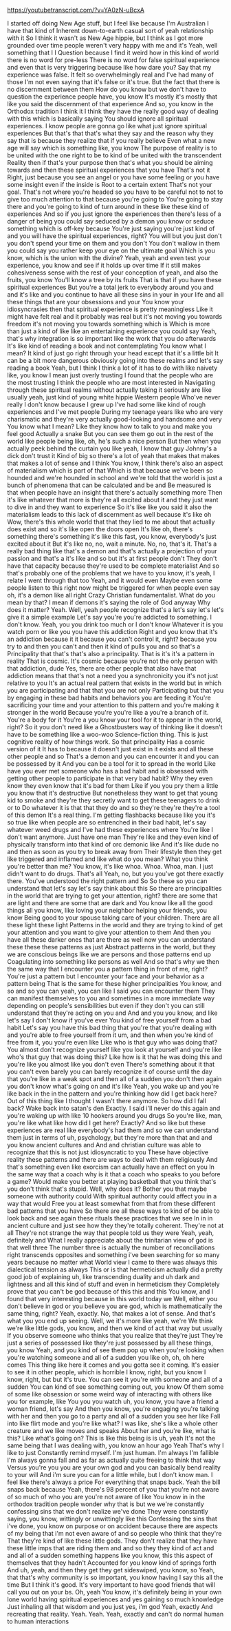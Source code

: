 https://youtubetranscript.com/?v=YA0zN-uBcxA

 I started off doing New Age stuff, but I feel like because I'm Australian I have that kind of Inherent down-to-earth casual sort of yeah relationship with it So I think it wasn't as New Age hippie, but I think as I got more grounded over time people weren't very happy with me and it's Yeah, well something that I I Question because I find it weird how in this kind of world there is no word for pre-less There is no word for false spiritual experience and even that is very triggering because like how dare you? Say that my experience was false. It felt so overwhelmingly real and I've had many of those I'm not even saying that it's false or it's true. But the fact that there is no discernment between them How do you know but we don't have to question the experience people have, you know It's mostly it's mostly that like you said the discernment of that experience And so, you know in the Orthodox tradition I think it I think they have the really good way of dealing with this which is basically saying You should ignore all spiritual experiences. I know people are gonna go like what just ignore spiritual experiences But that's that that's what they say and the reason why they say that is because they realize that if you really believe Even what a new age will say which is something like, you know The purpose of reality is to be united with the one right to be to kind of be united with the transcendent Reality then if that's your purpose then that's what you should be aiming towards and then these spiritual experiences that you have That's not it Right, just because you see an angel or you have some feeling or you have some insight even if the inside is Root to a certain extent That's not your goal. That's not where you're headed so you have to be careful not to not to give too much attention to that because you're going to You're going to stay there and you're going to kind of turn around in these like these kind of experiences And so if you just ignore the experiences then there's less of a danger of being you could say seduced by a demon you know or seduce something which is off-key because You're just saying you're just kind of and you will have the spiritual experiences, right? You will but you just don't you don't spend your time on them and you don't You don't wallow in them you could say you rather keep your eye on the ultimate goal Which is you know, which is the union with the divine? Yeah, yeah and even test your experience, you know and see if it holds up over time If it still makes cohesiveness sense with the rest of your conception of yeah, and also the fruits, you know You'll know a tree by its fruits That is that if you have these spiritual experiences But you're a total jerk to everybody around you and and it's like and you continue to have all these sins in your in your life and all these things that are your obsessions and your You know your idiosyncrasies then that spiritual experience is pretty meaningless Like it might have felt real and it probably was real but it's not moving you towards freedom it's not moving you towards something which is Which is more than just a kind of like like an entertaining experience you could say Yeah, that's why integration is so important like the work that you do afterwards It's like kind of reading a book and not contemplating You know what I mean? It kind of just go right through your head except that it's a little bit It can be a bit more dangerous obviously going into these realms and let's say reading a book Yeah, but I think I think a lot of it has to do with like naivety like, you know I mean just overly trusting I found that the people who are the most trusting I think the people who are most interested in Navigating through these spiritual realms without actually taking it seriously are like usually yeah, just kind of young white hippie Western people Who've never really I don't know because I grew up I've had some like kind of rough experiences and I've met people During my teenage years like who are very charismatic and they're very actually good-looking and handsome and very You know what I mean? Like they know how to talk to you and make you feel good Actually a snake But you can see them go out in the rest of the world like people being like, oh, he's such a nice person But then when you actually peek behind the curtain you like yeah, I know that guy Johnny's a dick don't trust it Kind of big so there's a lot of yeah that makes that makes that makes a lot of sense and I think You know, I think there's also an aspect of materialism which is part of that Which is that because we've been so hounded and we're hounded in school and we're told that the world is just a bunch of phenomena that can be calculated and be and Be measured is that when people have an insight that there's actually something more Then it's like whatever that more is they're all excited about it and they just want to dive in and they want to experience So it's like like you said it also the materialism leads to this lack of discernment as well because it's like oh Wow, there's this whole world that that they lied to me about that actually does exist and so it's like open the doors open It's like oh, there's something there's something it's like this fast, you know, everybody's just excited about it But it's like no, no, wait a minute. No, no, that's it. That's a really bad thing like that's a demon and that's actually a projection of your passion and that's a it's like and so but it's at first people don't They don't have that capacity because they're used to be complete materialist And so that's probably one of the problems that we have to you know, it's yeah, I relate I went through that too Yeah, and it would even Maybe even some people listen to this right now might be triggered for when people even say oh, it's a demon like all right Crazy Christian fundamentalist. What do you mean by that? I mean if demons it's saying the role of God anyway Why does it matter? Yeah. Well, yeah people recognize that's a let's say let's let's give it a simple example Let's say you're you're addicted to something. I don't know. Yeah, you you drink too much or I don't know Whatever it is you watch porn or like you you have this addiction Right and you know that it's an addiction because it it because you can't control it, right? because you try to and then you can't and then it kind of pulls you and so that's a Principality that that's that's also a principality. That is it's it's a pattern in reality That is cosmic. It's cosmic because you're not the only person with that addiction, dude Yes, there are other people that also have that addiction means that that's not a need you a synchronicity you it's not just relative to you It's an actual real pattern that exists in the world but in which you are participating and that that you are not only Participating but that you by engaging in these bad habits and behaviors you are feeding it You're sacrificing your time and your attention to this pattern and you're making it stronger in the world Because you're you're like a you're a branch of it. You're a body for it You're a you know your tool for it to appear in the world, right? So it you don't need like a Ghostbusters way of thinking like it doesn't have to be something like a woo-woo Science-fiction thing. This is just cognitive reality of how things work. So that principality Has a cosmic version of it It has to because it doesn't just exist in it exists and all these other people and so That's a demon and you can encounter it and you can be possessed by it And you can be a tool for it to spread in the world Like have you ever met someone who has a bad habit and is obsessed with getting other people to participate in that very bad habit? Why they even know they even know that it's bad for them Like if you you pry them a little you know that it's destructive But nonetheless they want to get that young kid to smoke and they're they secretly want to get these teenagers to drink or to Do whatever it is that that they do and so they're they're they're a tool of this demon It's a real thing. I'm getting flashbacks because like you it's so true like when people are so entrenched in their bad habit, let's say whatever weed drugs and I've had these experiences where You're like I don't want anymore. Just have one man They're like and they even kind of physically transform into that kind of orc demonic like And it's like dude no and then as soon as you try to break away from Their lifestyle then they get like triggered and inflamed and like what do you mean? What you think you're better than me? You know, it's like whoa. Whoa. Whoa, man. I just didn't want to do drugs. That's all Yeah, no, but you you've got there exactly there. You've understood the right pattern and So So these so you can understand that let's say let's say think about this So there are principalities in the world that are trying to get your attention, right? there are some that are light and there are some that are dark and You know like all the good things all you know, like loving your neighbor helping your friends, you know Being good to your spouse taking care of your children. There are all these light these light Patterns in the world and they are trying to kind of get your attention and you want to give your attention to them And then you have all these darker ones that are there as well now you can understand these these these patterns as just Abstract patterns in the world, but they we are conscious beings like we are persons and those patterns end up Coagulating into something like persons as well And so that's why we then the same way that I encounter you a pattern thing in front of me, right? You're just a pattern but I encounter your face and your behavior as a pattern being That is the same for these higher principalities You know, and so and so you can yeah, you can like I said you can encounter them They can manifest themselves to you and sometimes in a more immediate way depending on people's sensibilities but even if they don't you can still understand that they're acting on you and And and you you know, and like let's say I don't know if you've ever You kind of free yourself from a bad habit Let's say you have this bad thing that you're that you're dealing with and you're able to free yourself from it um, and then when you're kind of free from it, you you're even like Like who is that guy who was doing that? You almost don't recognize yourself like you look at yourself and you're like who's that guy that was doing this? Like how is it that he was doing this and you're like you almost like you don't even There's something about it that you can't even barely you can barely recognize it of course until the day that you're like in a weak spot and then all of a sudden you don't then again you don't know what's going on and it's like Yeah, you wake up and you're like back in the in the pattern and you're thinking how did I get back here? Out of this thing like I thought I wasn't there anymore. So how did I fall back? Wake back into satan's den Exactly. I said i'll never do this again and you're waking up with like 10 hookers around you drugs So you're like, man, you're like what like how did I get here? Exactly? And so like but these experiences are real like everybody's had them and so we can understand them just in terms of uh, psychology, but they're more than that and and you know ancient cultures and And and christian culture was able to recognize that this is not just idiosyncratic to you These have objective reality these patterns and there are ways to deal with them religiously And that's something even like exorcism can actually have an effect on you In the same way that a coach why is it that a coach who speaks to you before a game? Would make you better at playing basketball that you think that's you don't think that's stupid. Well, why does it? Bother you that maybe someone with authority could With spiritual authority could affect you in a way that would Free you at least somewhat from that from these different bad patterns that you have So there are all these ways to kind of be able to look back and see again these rituals these practices that we see In in in ancient culture and just see how they they're totally coherent. They're not at all They're not strange the way that people told us they were Yeah, yeah, definitely and What I really appreciate about the trinitarian view of god is that well three The number three is actually the number of reconciliations right transcends opposites and something i've been searching for so many years because no matter what World view I came to there was always this dialectical tension as always This or is that hermeticism actually did a pretty good job of explaining uh, like transcending duality and uh dark and lightness and all this kind of stuff and even in hermeticism they Completely prove that you can't be god because of this this and this You know, and I found that very interesting because in this world today we Well, either you don't believe in god or you believe you are god, which is mathematically the same thing, right? Yeah, exactly. No, that makes a lot of sense. And that's what you you end up seeing. Well, we it's more like yeah, we're We think we're like little gods, you know, and then we kind of act that way but usually If you observe someone who thinks that you realize that they're just They're just a series of possessed like they're just possessed by all these things, you know Yeah, and you kind of see them pop up when you're looking when you're watching someone and all of a sudden you like oh, oh, oh here comes This thing like here it comes and you gotta see it coming. It's easier to see it in other people, which is horrible I know, right, but you know I know, right, but but it's true. You can see it you're with someone and all of a sudden You can kind of see something coming out, you know Of them some of some like obsession or some weird way of interacting with others like you for example, like You you you watch uh, you know, you have a friend a woman friend, let's say And then you know, you're engaging you're talking with her and then you go to a party and all of a sudden you see her like Fall into like flirt mode and you're like what? I was like, she's like a whole other creature and we like moves and speaks About her and you're like, what is this? Like what's going on? This is like this being is is uh, yeah It's not the same being that I was dealing with, you know an hour ago Yeah That's why I like to just Constantly remind myself. I'm just human. I'm always I'm fallible I'm always gonna fall and as far as actually quite freeing to think that way Versus you're you you are your own god and you can basically bend reality to your will And i'm sure you can for a little while, but I don't know man. I feel like there's always a price For everything that snaps back. Yeah the bill snaps back because Yeah, there's 98 percent of you that you're not aware of so much of who you are you're not aware of like You know in in the orthodox tradition people wonder why that is but we we're constantly confessing sins that we don't realize we've done They were constantly saying, you know, wittingly or unwittingly like this Confessing the sins that i've done, you know on purpose or on accident because there are aspects of my being that i'm not even aware of and so people who think that they're That they're kind of like these little gods. They don't realize that they have these little imps that are riding them and and so they they kind of act and and all of a sudden something happens like you know, this this aspect of themselves that they hadn't Accounted for you know kind of springs forth And uh, yeah, and then they get they get sideswiped, you know, so Yeah, that that's why community is so important, you know having I say this all the time But I think it's good. It's very important to have good friends that will call you out on your bs. Oh, yeah You know, it's definitely being in your own lone world having spiritual experiences and yes gaining so much knowledge Just inhaling all that wisdom and you just yes, i'm god Yeah, exactly And recreating that reality. Yeah. Yeah. Yeah, exactly and can't do normal human to human interactions
